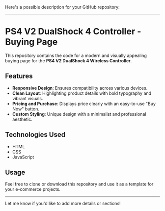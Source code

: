 Here's a possible description for your GitHub repository:

---

# PS4 V2 DualShock 4 Controller - Buying Page  



This repository contains the code for a modern and visually appealing buying page for the **PS4 V2 DualShock 4 Wireless Controller**.  

## Features  
- **Responsive Design**: Ensures compatibility across various devices.  
- **Clean Layout**: Highlighting product details with bold typography and vibrant visuals.  
- **Pricing and Purchase**: Displays price clearly with an easy-to-use "Buy Now" button.  
- **Custom Styling**: Unique design with a minimalist and professional aesthetic.  

## Technologies Used  
- HTML  
- CSS  
- JavaScript  

## Usage  
Feel free to clone or download this repository and use it as a template for your e-commerce projects.  

---

Let me know if you'd like to add more details or sections!
